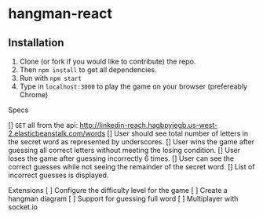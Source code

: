 # hangman-react

## Installation

1. Clone (or fork if you would like to contribute) the repo.
2. Then `npm install` to get all dependencies.
3. Run with `npm start`
4. Type in `localhost:3000` to play the game on your browser (prefereably Chrome)

Specs

[] `GET` all from the api: http://linkedin-reach.hagbpyjegb.us-west-2.elasticbeanstalk.com/words
[] User should see total number of letters in the secret word as represented by underscores.
[] User wins the game after guessing all correct letters without meeting the losing condition.
[] User loses the game after guessing incorrectly 6 times.
[] User can see the correct guesses while not seeing the remainder of the secret word.
[] List of incorrect guesses is displayed.

Extensions
[ ] Configure the difficulty level for the game
[ ] Create a hangman diagram
[ ] Support for guessing full word
[ ] Multiplayer with socket.io

  

